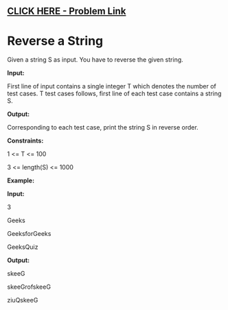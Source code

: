 ## [CLICK HERE - Problem Link](https://practice.geeksforgeeks.org/problems/reverse-the-string/0)

# **Reverse a String**

Given a string S as input. You have to reverse the given string.


**Input:**

First line of input contains a single integer T which denotes the number of test cases. T test cases follows, first line of each test case contains a string S.

**Output:**

Corresponding to each test case, print the string S in reverse order.

**Constraints:**

1 <= T <= 100

3 <= length(S) <= 1000

**Example:**

**Input:**

3

Geeks

GeeksforGeeks

GeeksQuiz

**Output:**

skeeG

skeeGrofskeeG

ziuQskeeG
